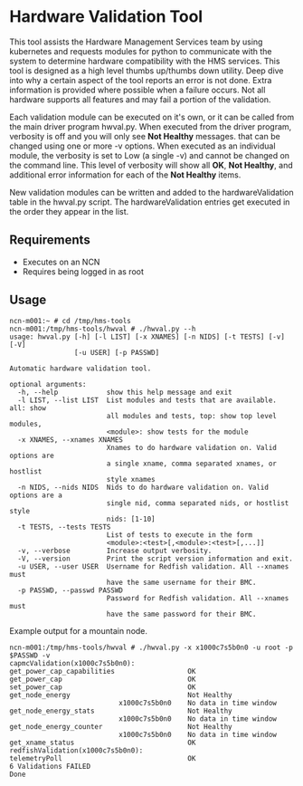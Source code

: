# Hardware Validation Tool

This tool assists the Hardware Management Services team by using kubernetes and
requests modules for python to communicate with the system to determine hardware
compatibility with the HMS services. This tool is designed as a high level
thumbs up/thumbs down utility. Deep dive into why a certain aspect of the tool
reports an error is not done. Extra information is provided where possible when
a failure occurs. Not all hardware supports all features and may fail a portion
of the validation.

Each validation module can be executed on it's own, or it can be called from the
main driver program hwval.py. When executed from the driver program, verbosity
is off and you will only see **Not Healthy** messages. that can be changed using
one or more -v options. When executed as an individual module, the verbosity is
set to Low (a single -v) and cannot be changed on the command line. This level
of verbosity will show all **OK**, **Not Healthy**, and additional error
information for each of the **Not Healthy** items.

New validation modules can be written and added to the hardwareValidation table
in the hwval.py script. The hardwareValidation entries get executed in the order
they appear in the list.

## Requirements
* Executes on an NCN
* Requires being logged in as root

## Usage
```
ncn-m001:~ # cd /tmp/hms-tools
ncn-m001:/tmp/hms-tools/hwval # ./hwval.py --h
usage: hwval.py [-h] [-l LIST] [-x XNAMES] [-n NIDS] [-t TESTS] [-v] [-V]
                [-u USER] [-p PASSWD]

Automatic hardware validation tool.

optional arguments:
  -h, --help            show this help message and exit
  -l LIST, --list LIST  List modules and tests that are available. all: show
                        all modules and tests, top: show top level modules,
                        <module>: show tests for the module
  -x XNAMES, --xnames XNAMES
                        Xnames to do hardware validation on. Valid options are
                        a single xname, comma separated xnames, or hostlist
                        style xnames
  -n NIDS, --nids NIDS  Nids to do hardware validation on. Valid options are a
                        single nid, comma separated nids, or hostlist style
                        nids: [1-10]
  -t TESTS, --tests TESTS
                        List of tests to execute in the form
                        <module>:<test>[,<module>:<test>[,...]]
  -v, --verbose         Increase output verbosity.
  -V, --version         Print the script version information and exit.
  -u USER, --user USER  Username for Redfish validation. All --xnames must
                        have the same username for their BMC.
  -p PASSWD, --passwd PASSWD
                        Password for Redfish validation. All --xnames must
                        have the same password for their BMC.
```

Example output for a mountain node.

```
ncn-m001:/tmp/hms-tools/hwval # ./hwval.py -x x1000c7s5b0n0 -u root -p $PASSWD -v
capmcValidation(x1000c7s5b0n0):
get_power_cap_capabilities              	OK
get_power_cap                           	OK
set_power_cap                           	OK
get_node_energy                         	Not Healthy
                           x1000c7s5b0n0	No data in time window
get_node_energy_stats                   	Not Healthy
                           x1000c7s5b0n0	No data in time window
get_node_energy_counter                 	Not Healthy
                           x1000c7s5b0n0	No data in time window
get_xname_status                        	OK
redfishValidation(x1000c7s5b0n0):
telemetryPoll                           	OK
6 Validations FAILED
Done
```
